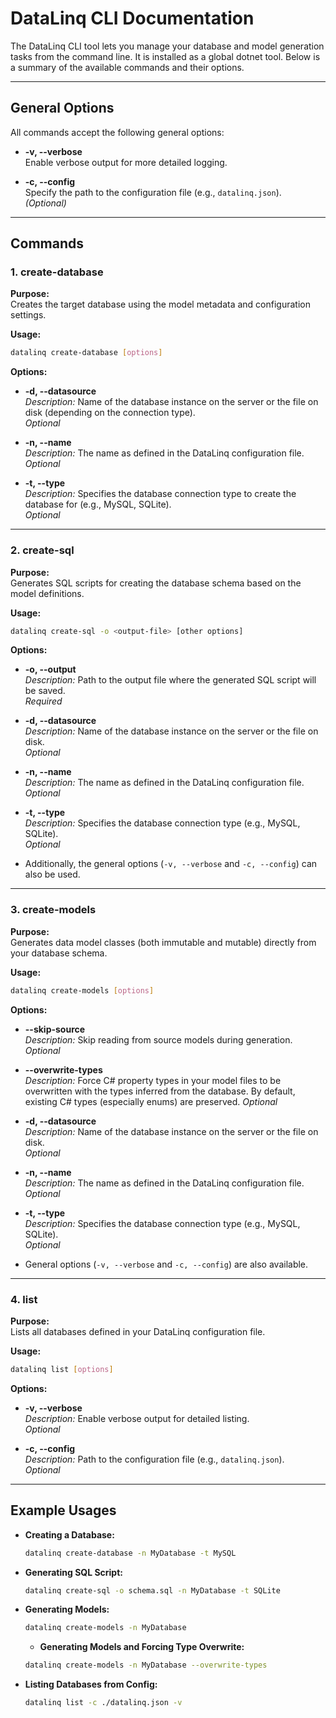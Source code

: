 # DataLinq CLI Documentation

The DataLinq CLI tool lets you manage your database and model generation tasks from the command line. It is installed as a global dotnet tool. Below is a summary of the available commands and their options.

---

## General Options

All commands accept the following general options:

- **-v, --verbose**  
  Enable verbose output for more detailed logging.

- **-c, --config**  
  Specify the path to the configuration file (e.g., `datalinq.json`).  
  *(Optional)*

---

## Commands

### 1. create-database

**Purpose:**  
Creates the target database using the model metadata and configuration settings.

**Usage:**  
```bash
datalinq create-database [options]
```

**Options:**

- **-d, --datasource**  
  *Description:* Name of the database instance on the server or the file on disk (depending on the connection type).  
  *Optional*

- **-n, --name**  
  *Description:* The name as defined in the DataLinq configuration file.  
  *Optional*

- **-t, --type**  
  *Description:* Specifies the database connection type to create the database for (e.g., MySQL, SQLite).  
  *Optional*

---

### 2. create-sql

**Purpose:**  
Generates SQL scripts for creating the database schema based on the model definitions.

**Usage:**  
```bash
datalinq create-sql -o <output-file> [other options]
```

**Options:**

- **-o, --output**  
  *Description:* Path to the output file where the generated SQL script will be saved.  
  *Required*

- **-d, --datasource**  
  *Description:* Name of the database instance on the server or the file on disk.  
  *Optional*

- **-n, --name**  
  *Description:* The name as defined in the DataLinq configuration file.  
  *Optional*

- **-t, --type**  
  *Description:* Specifies the database connection type (e.g., MySQL, SQLite).  
  *Optional*

- Additionally, the general options (`-v, --verbose` and `-c, --config`) can also be used.

---

### 3. create-models

**Purpose:**  
Generates data model classes (both immutable and mutable) directly from your database schema.

**Usage:**  
```bash
datalinq create-models [options]
```

**Options:**

- **--skip-source**  
  *Description:* Skip reading from source models during generation.
  *Optional*

- **--overwrite-types**  
  *Description:* Force C# property types in your model files to be overwritten with the types inferred from the database. By default, existing C# types (especially enums) are preserved.
  *Optional*

- **-d, --datasource**  
  *Description:* Name of the database instance on the server or the file on disk.  
  *Optional*

- **-n, --name**  
  *Description:* The name as defined in the DataLinq configuration file.  
  *Optional*

- **-t, --type**  
  *Description:* Specifies the database connection type (e.g., MySQL, SQLite).  
  *Optional*

- General options (`-v, --verbose` and `-c, --config`) are also available.

---

### 4. list

**Purpose:**  
Lists all databases defined in your DataLinq configuration file.

**Usage:**  
```bash
datalinq list [options]
```

**Options:**

- **-v, --verbose**  
  *Description:* Enable verbose output for detailed listing.  
  *Optional*

- **-c, --config**  
  *Description:* Path to the configuration file (e.g., `datalinq.json`).  
  *Optional*

---

## Example Usages

- **Creating a Database:**
  ```bash
  datalinq create-database -n MyDatabase -t MySQL
  ```

- **Generating SQL Script:**
  ```bash
  datalinq create-sql -o schema.sql -n MyDatabase -t SQLite
  ```

- **Generating Models:**
  ```bash
  datalinq create-models -n MyDatabase
  ```

  - **Generating Models and Forcing Type Overwrite:**
  ```bash
  datalinq create-models -n MyDatabase --overwrite-types
  ```

- **Listing Databases from Config:**
  ```bash
  datalinq list -c ./datalinq.json -v
  ```